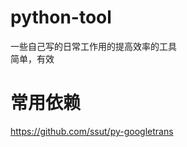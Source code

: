 # python-tool
一些自己写的日常工作用的提高效率的工具          
简单，有效      
# 常用依赖
https://github.com/ssut/py-googletrans      

